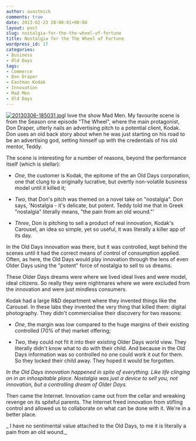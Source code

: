 ```yaml
---
author: avastmick
comments: true
date: 2013-02-23 20:00:01+00:00
layout: post
slug: nostalgia-for-the-the-wheel-of-fortune
title: Nostalgia for the The Wheel of Fortune
wordpress_id: 17
categories:
- Business
- Old Days
tags:
- Commerce
- Don Draper
- Eastman Kodak
- Innovation
- Mad Men
- Old Days
---
```


[![20130306-185031.jpg](http://avastmick.files.wordpress.com/2013/03/20130306-185031.jpg)](http://avastmick.files.wordpress.com/2013/03/20130306-185031.jpg)I love the show Mad Men. My favourite scene is from the Season one episode "The Wheel", where the main protagonist, Don Draper, utterly nails an advertising pitch to a potential client, Kodak. Don uses an old back story about when he was just starting on his road to be an advertising god, setting himself up with the credentials of his old mentor, Teddy.

The scene is interesting for a number of reasons, beyond the performance itself (which is stellar):



	
  * _One_, the customer is Kodak, the epitome of the an Old Days corporation, one that clung to a originally lucrative, but overtly non-volatile business model until it killed it;

	
  * _Two_, that Don's pitch was themed on a novel take on "nostalgia". Don says, 'Nostalgia - it's delicate, but potent. Teddy told me that in Greek "nostalgia" literally means, "the pain from an old wound."'

	
  * _Three_, Don is pitching to sell a product of real innovation, Kodak's Carousel, an idea so simple, yet so useful, it was literally a killer app of its day.


In the Old Days innovation was there, but it was controlled, kept behind the scenes until it had the correct means of control of consumption applied. Often, as here, the Old Days would play innovation through the lens of even Older Days using the "potent" force of nostalgia to sell to us dreams.

These Older Days dreams were where we lived ideal lives and were model, ideal citizens. So really they were nightmares where we were excluded from the innovation and were just mindless consumers.

Kodak had a large R&D department where they invented things like the Carousel. In these labs they invented the very thing that killed them: digital photography. They didn't commercialise their discovery for two reasons:

	
  * _One_, the margin was low compared to the huge margins of their existing controlled (70% of the) market offering;

	
  * _Two_, they could not fit it into their existing Older Days world view. They literally didn't know what to do with their child. And because in the Old Days information was so controlled no one could work it out for them. So they locked their child away. They hoped it would be forgotten.


_In the Old Days innovation happened in spite of everything. Like life clinging on in an inhospitable place. Nostalgia was just a device to sell you, not innovation, but a controlling dream of Older Days._

Then came the Internet. Innovation came out from the cellar and wreaking revenge on its spiteful parents. The Internet freed innovation from stifling control and allowed us to collaborate on what can be done with it. We're in a better place.

_ I have no sentimental value attached to the Old Days, to me it is literally a pain from an old wound._
